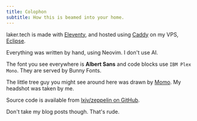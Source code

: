 ```yaml
---
title: Colophon
subtitle: How this is beamed into your home.
---
```


laker.tech is made with [Eleventy](https://11ty.dev), and hosted using [Caddy](https://caddyserver.com) on my VPS, [Eclipse](https://eclipse.laker.tech).

Everything was written by hand, using Neovim. I don't use AI.

The font you see everywhere is **Albert Sans** and code blocks use `IBM Plex Mono`. They are served by Bunny Fonts.

The little tree guy you might see around here was drawn by [Momo](https://heyheymomo.com). My headshot was taken by me.

Source code is available from [lxjv/zeppelin on GitHub](https://github.com/lxjv/zeppelin).

Don't take my blog posts though. That's rude.
